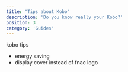 ```yaml
---
title: "Tips about Kobo"
description: 'Do you know really your Kobo?'
position: 3
category: 'Guides'
---
```


kobo tips

- energy saving
- display cover instead of fnac logo
